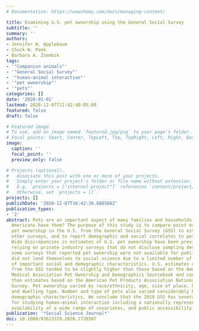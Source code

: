 ```yaml
---
# Documentation: https://wowchemy.com/docs/managing-content/

title: Examining U.S. pet ownership using the General Social Survey
subtitle: ''
summary: ''
authors:
- Jennifer W. Applebaum
- Chuck W. Peek
- Barbara A. Zsembik
tags:
- '"Companion animals"'
- '"General Social Survey"'
- '"human-animal interaction"'
- '"pet ownership"'
- '"pets"'
categories: []
date: '2020-01-01'
lastmod: 2020-12-07T11:42:40-05:00
featured: false
draft: false

# Featured image
# To use, add an image named `featured.jpg/png` to your page's folder.
# Focal points: Smart, Center, TopLeft, Top, TopRight, Left, Right, BottomLeft, Bottom, BottomRight.
image:
  caption: ''
  focal_point: ''
  preview_only: false

# Projects (optional).
#   Associate this post with one or more of your projects.
#   Simply enter your project's folder or file name without extension.
#   E.g. `projects = ["internal-project"]` references `content/project/deep-learning/index.md`.
#   Otherwise, set `projects = []`.
projects: []
publishDate: '2020-12-07T16:42:39.688588Z'
publication_types:
- '2'
abstract: Pets are an important aspect of many families and households, but how many
  Americans have them? The purpose of this study is to compare point estimates of
  pet ownership in the U.S. from the General Social Survey (GSS) to estimates from
  other surveys, and to report demographic and social correlates to pet ownership.
  Wide discrepancies in estimates of U.S. pet ownership have been previously reported,
  relying on private industry surveys that do not disclose sampling design. Further,
  some surveys that reported pet ownership were not available for public use and/or
  did not lend themselves to social science due to a limited number of other measures
  of important social and demographic characteristics. U.S. estimates of pet ownership
  from the GSS tended to be slightly higher than those based on the American Veterinary
  Medical Association Pet Ownership and Demographics Sourcebook and consistently lower
  than estimates based on the American Pet Products Association National Pet Owners
  Survey. Pet ownership varied by race/ethnicity, age, size of place, household composition,
  and dwelling type. Number and type of pets also varied considerably by social and
  demographic characteristics. We conclude that the 2018 GSS has several advantages
  for studying human–animal interaction including a nationally representative sample,
  availability of a wide range of covariates, and public accessibility.
publication: '*Social Science Journal*'
doi: 10.1080/03623319.2020.1728507
---
```


